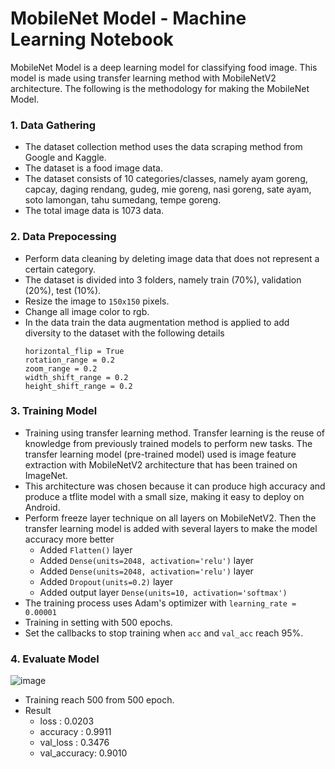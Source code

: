 # MobileNet Model - Machine Learning Notebook

MobileNet Model is a deep learning model for classifying food image. This model is made using transfer learning method with MobileNetV2 architecture. The following is the methodology for making the MobileNet Model.

### 1. Data Gathering
* The dataset collection method uses the data scraping method from Google and Kaggle.
* The dataset is a food image data.
* The dataset consists of 10 categories/classes, namely ayam goreng, capcay, daging rendang, gudeg, mie goreng, nasi goreng, sate ayam, soto lamongan, tahu sumedang, tempe goreng.
* The total image data is 1073 data.

### 2. Data Prepocessing
* Perform data cleaning by deleting image data that does not represent a certain category.
* The dataset is divided into 3 folders, namely train (70%), validation (20%), test (10%).
* Resize the image to `150x150` pixels.
* Change all image color to rgb.
* In the data train the data augmentation method is applied to add diversity to the dataset with the following details
  ```
  horizontal_flip = True
  rotation_range = 0.2
  zoom_range = 0.2
  width_shift_range = 0.2
  height_shift_range = 0.2
  ```

### 3. Training Model
- Training using transfer learning method. Transfer learning is the reuse of knowledge from previously trained models to perform new tasks. The transfer learning model (pre-trained model) used is image feature extraction with MobileNetV2 architecture that has been trained on ImageNet.
- This architecture was chosen because it can produce high accuracy and produce a tflite model with a small size, making it easy to deploy on Android.
- Perform freeze layer technique on all layers on MobileNetV2. Then the transfer learning model is added with several layers to make the model accuracy more better
   * Added ```Flatten()``` layer
   * Added ```Dense(units=2048, activation='relu')``` layer
   * Added ```Dense(units=2048, activation='relu')``` layer
   * Added ```Dropout(units=0.2)``` layer
   * Added output layer ```Dense(units=10, activation='softmax')```
- The training process uses Adam's optimizer with ```learning_rate = 0.00001```
- Training in setting with 500 epochs.
- Set the callbacks to stop training when ```acc``` and ```val_acc``` reach 95%.

### 4. Evaluate Model
![image](https://github.com/ndikrp/Balanzio/assets/142479564/96e7652b-327c-4c11-9535-c9c0fe387e12)
- Training reach 500 from 500 epoch.
- Result
  * loss        : 0.0203
  * accuracy    : 0.9911
  * val_loss    : 0.3476
  * val_accuracy: 0.9010

